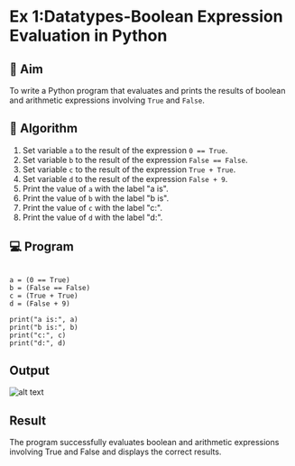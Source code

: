 
# Ex 1:Datatypes-Boolean Expression Evaluation in Python

## 🎯 Aim
To write a Python program that evaluates and prints the results of boolean and arithmetic expressions involving `True` and `False`.

## 🧠 Algorithm
1. Set variable `a` to the result of the expression `0 == True`.
2. Set variable `b` to the result of the expression `False == False`.
3. Set variable `c` to the result of the expression `True + True`.
4. Set variable `d` to the result of the expression `False + 9`.
5. Print the value of `a` with the label "a is".
6. Print the value of `b` with the label "b is".
7. Print the value of `c` with the label "c:".
8. Print the value of `d` with the label "d:".

## 💻 Program
```

a = (0 == True)
b = (False == False)
c = (True + True)
d = (False + 9)

print("a is:", a)
print("b is:", b)
print("c:", c)
print("d:", d)

```

## Output
![alt text](<../Screenshot 2025-10-19 133210.png>)
## Result
The program successfully evaluates boolean and arithmetic expressions involving True and False and displays the correct results.
